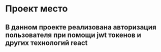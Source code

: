 # Проект место

## В данном проекте реализована авторизация пользователя при помощи jwt токенов и других технологий react
